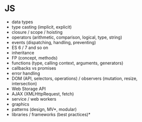 # JS

* data types
* type casting (implicit, explicit)
* closure / scope / hoisting
* operators (arithmetic, comparison, logical, type, string)
* events (dispatching, handling, preventing)
* ES 6 / 7 and so on
* inheritance
* FP (concept, methods)
* functions (type, calling context, arguments, generators)
* callbacks vs promises
* error handling
* DOM (API, selectors, operations) / observers (mutation, resize, intersection)
* Web Storage API
* AJAX (XMLHttpRequest, fetch)
* service / web workers
* graphics
* patterns (design, MV*, modular)
* libraries / frameworks (best practices)*